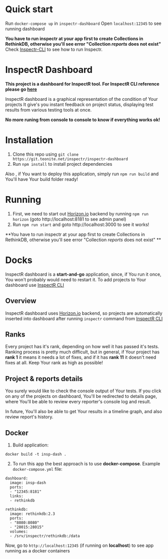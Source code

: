 # Quick start

Run `docker-compose up` in `inspectr-dashboard` 
Open `localhost:12345` to see running dashboard

**You have to run inspectr at your app first to create Collections in RethinkDB, otherwise you'll see error "Collection *reports* does not exist"**
Check [Inspectr-CLI][inspectr] to see how to run Inspectr.


# InspectR Dashboard

**This project is a dashboard for InspectR tool. For InspectR CLI reference please go [here][inspectr]**

InspectR dashboard is a graphical representation of the condition of Your projects
It give's you instant feedback on project status, displaying test results from various testing tools at once.

**No more runing from console to console to know if everything works ok!**


# Installation

1. Clone this repo using `git clone https://git.teonite.net/inspectr/inspectr-dashboard`
2. Run `npm install` to install project dependencies

Also , if You want to deploy this application, simply run `npm run build` and You'll have Your build folder ready!

# Running 
1. First, we need to start out [Horizon.io][horizon] backend by running `npm run horizon` (goto http://localhost:8181 to see admin panel)
2. Run `npm run start` and goto http://localhost:3000 to see it works!

**You have to run inspectr at your app first to create Collections in RethinkDB, otherwise you'll see error "Collection *reports* does not exist" **

# Docks
InspectR dashboard is a **start-and-go** application, since, if You run it once, You won't probably would need to restart it.
To add projects to Your dashboard use [InspectR CLI][inspectr]

## Overview

InspectR dashboard uses [Horizon.io][horizon] backend, so projects are automatically inserted
into dashboard after running `inspectr` command from [InspectR CLI][inspectr]

## Ranks

Every project has it's rank, depending on how well it has passed it's tests.
Ranking process is pretty much difficult, but in general, if Your project has **rank 1** it means it needs a lot of fixes,
and if it has **rank 11** it doesn't need fixes at all. Keep Your rank as high as possible!

## Project & reports details

You surely would like to check the console output of Your tests. If you click on any of the projects on dashboard,
You'll be redirected to details page, where You'll be able to review every reporter's console log and result.

In future, You'll also be able to get Your results in a timeline graph, and also review report's history.

## Docker

1. Build application: 

`docker build -t insp-dash .`

2. To run this app the best approach is to use **docker-compose**. Example `docker-compose.yml` file: 

```
dashboard:
  image: insp-dash
  ports:
  - "12345:8181"
  links:
  - rethinkdb

rethinkdb:
  image: rethinkdb:2.3
  ports:
  - "8080:8080"
  - "28015:28015"
  volumes:
  - /srv/inspectr/rethinkdb:/data
```

Now, go to `http://localhost:12345` (if running on __localhost__) to see app running as a docker containers

[inspectr]:https://git.teonite.net/inspectr/inspectr
[horizon]:http://horizon.io/